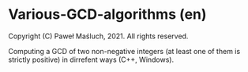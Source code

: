 # Various-GCD-algorithms (en)

Copyright (C) Paweł Maśluch, 2021. All rights reserved.

Computing a GCD of two non-negative integers (at least one of them is strictly positive) in dirrefent ways (C++, Windows).
